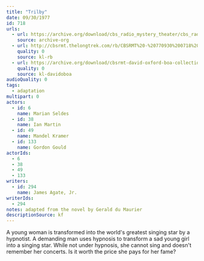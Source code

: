 ```yaml
---
title: "Trilby"
date: 09/30/1977
id: 718
urls: 
  - url: https://archive.org/download/cbs_radio_mystery_theater/cbs_radio_mystery_theater-0701-0750.zip/cbs_radio_mystery_theater-0701-0750%2Fcbsrmt_0718_trilby.mp3
    source: archive-org
  - url: http://cbsrmt.thelongtrek.com/rb/CBSRMT%20-%20770930%200718%20Trilby_WLNH-FM_rb.mp3
    quality: 0
    source: kl-rb
  - url: https://archive.org/download/cbsrmt-david-oxford-boa-collection/CBSRMT-770930-0718-Trilby-(128-48)_WBBM-JE-{BoA}.mp3
    quality: 0
    source: kl-davidoboa
audioQuality: 0
tags: 
  - adaptation
multipart: 0
actors:  
  - id: 6
    name: Marian Seldes  
  - id: 38
    name: Ian Martin  
  - id: 49
    name: Mandel Kramer  
  - id: 133
    name: Gordon Gould
actorIds:  
  - 6  
  - 38  
  - 49  
  - 133
writers:  
  - id: 294
    name: James Agate, Jr.
writerIds:  
  - 294
notes: adapted from the novel by Gerald du Maurier
descriptionSource: kf
---
```

A young woman is transformed into the world's greatest singing star by a hypnotist. A demanding man uses hypnosis to transform a sad young girl into a singing star. While not under hypnosis, she cannot sing and doesn't remember her concerts. Is it worth the price she pays for her fame?